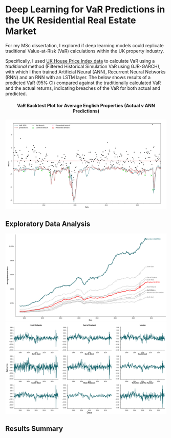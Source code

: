 
# Deep Learning for VaR Predictions in the UK Residential Real Estate Market

For my MSc dissertation, I explored if deep learning models could replicate traditional Value-at-Risk (VaR) calculations within the UK property industry. 

Specifically, I used [UK House Price Index data](https://www.gov.uk/government/collections/uk-house-price-index-reports) to calculate VaR using a *traditional* method (Filtered Historical Simulation VaR using GJR-GARCH), with which I then trained Artificial Neural  (ANN), Recurrent Neural Networks (RNN) and an RNN with an LSTM layer. The below shows results of a predicted VaR (95% CI) compared against the traditionally calculated VaR and the actual returns, indicating breaches of the VaR for both actual and predicted.

<h4 align="center">
VaR Backtest Plot for Average English Properties (Actual v ANN Predictions)
</h4>

![example_VaR](https://github.com/joemarron/real-estate-risk-forecasting/blob/main/plots/average_England_ANN_var_prediction_backtest.png)

## Exploratory Data Analysis

![price_hist](https://github.com/joemarron/real-estate-risk-forecasting/blob/main/plots/average_detached_lineplot.png)
![price_hist](https://github.com/joemarron/real-estate-risk-forecasting/blob/main/plots/average_returns.png)

## Results Summary



